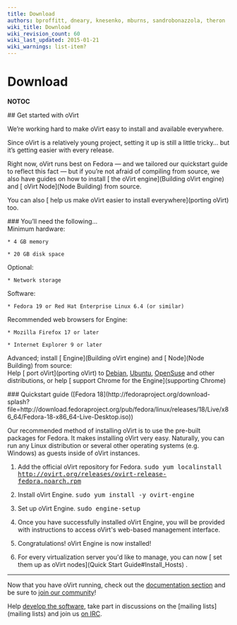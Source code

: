 ```yaml
---
title: Download
authors: bproffitt, dneary, knesenko, mburns, sandrobonazzola, theron
wiki_title: Download
wiki_revision_count: 60
wiki_last_updated: 2015-01-21
wiki_warnings: list-item?
---
```


# Download

__NOTOC__

<div class="row">
<div class="span6 pad-left pad-right-small">
## Get started with oVirt

We’re working hard to make oVirt easy to install and available everywhere.

Since oVirt is a relatively young project, setting it up is still a little tricky… but it’s getting easier with every release.

Right now, oVirt runs best on Fedora — and we tailored our quickstart guide to reflect this fact — but if you’re not afraid of compiling from source, we also have guides on how to install [ the oVirt engine](Building oVirt engine) and [ oVirt Node](Node Building) from source.

You can also [ help us make oVirt easier to install everywhere](porting oVirt) too.

</div>
<div class="span6 pad-left-small pad-right">
<div class="well">
### You’ll need the following…

<div class="row-fluid">
<div class="span6">
Minimum hardware:  

    * 4 GB memory

    * 20 GB disk space

Optional:  

    * Network storage

Software:  

    * Fedora 19 or Red Hat Enterprise Linux 6.4 (or similar)

</div>
<div class="span6">
Recommended web browsers for Engine:  

    * Mozilla Firefox 17 or later

    * Internet Explorer 9 or later

Advanced; install [ Engine](Building oVirt engine) and [ Node](Node Building) from source:  
Help [ port oVirt](porting oVirt) to [Debian](http://www.debian.org), [Ubuntu](http://www.ubuntu.com), [OpenSuse](http://www.opensuse.org) and other distributions, or help [ support Chrome for the Engine](supporting Chrome)

</div>
</div>
</div>
</div>
</div>
<div class="row">
<div class="span10 offset1">
### Quickstart guide ([Fedora 18](http://fedoraproject.org/download-splash?file=http://download.fedoraproject.org/pub/fedora/linux/releases/18/Live/x86_64/Fedora-18-x86_64-Live-Desktop.iso))

Our recommended method of installing oVirt is to use the pre-built packages for Fedora. It makes installing oVirt very easy. Naturally, you can run any Linux distribution or several other operating systems (e.g. Windows) as guests inside of oVirt instances.

1.  Add the official oVirt repository for Fedora. <kbd>
        sudo yum localinstall http://ovirt.org/releases/ovirt-release-fedora.noarch.rpm

    </kbd>

2.  Install oVirt Engine. <kbd>
        sudo yum install -y ovirt-engine

    </kbd>

3.  Set up oVirt Engine. <kbd>
        sudo engine-setup

    </kbd>

4.  Once you have successfully installed oVirt Engine, you will be provided with instructions to access oVirt's web-based management interface.
5.  Congratulations! oVirt Engine is now installed!
6.  For every virtualization server you'd like to manage, you can now [ set them up as oVirt nodes](Quick Start Guide#Install_Hosts) .

------------------------------------------------------------------------

Now that you have oVirt running, check out the [ documentation section](documentation) and be sure to [ join our community](community)!

Help [ develop the software](develop), take part in discussions on the [mailing lists](mailing lists) and join us [ on IRC](communication#IRC).

</div>
</div>
